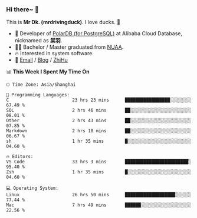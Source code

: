 ### Hi there~ 🫡

This is **Mr Dk. (mrdrivingduck)**. I love ducks. 🦆

- 🍊 Developer of [PolarDB (for PostgreSQL)](https://github.com/ApsaraDB/PolarDB-for-PostgreSQL) at Alibaba Cloud Database, nicknamed as **棠羽**.
- 👨‍🎓 Bachelor / Master graduated from [NUAA](https://en.wikipedia.org/wiki/Nanjing_University_of_Aeronautics_and_Astronautics).
- 🔥 Interested in system software.
- 🔗 [Email](mailto:mrdrivingduck@gmail.com) / [Blog](https://mrdrivingduck.github.io/blog/) / [ZhiHu](https://www.zhihu.com/people/zhang-jing-tang-78)

<!--START_SECTION:waka-->
📊 **This Week I Spent My Time On** 

```text
🕑︎ Time Zone: Asia/Shanghai

💬 Programming Languages: 
C                        23 hrs 23 mins      █████████████████░░░░░░░░   67.49 % 
SQL                      2 hrs 46 mins       ██░░░░░░░░░░░░░░░░░░░░░░░   08.01 % 
Other                    2 hrs 43 mins       ██░░░░░░░░░░░░░░░░░░░░░░░   07.85 % 
Markdown                 2 hrs 18 mins       ██░░░░░░░░░░░░░░░░░░░░░░░   06.67 % 
sh                       1 hr 35 mins        █░░░░░░░░░░░░░░░░░░░░░░░░   04.60 % 

🔥 Editors: 
VS Code                  33 hrs 3 mins       ████████████████████████░   95.40 % 
Zsh                      1 hr 35 mins        █░░░░░░░░░░░░░░░░░░░░░░░░   04.60 % 

💻 Operating System: 
Linux                    26 hrs 50 mins      ███████████████████░░░░░░   77.44 % 
Mac                      7 hrs 49 mins       ██████░░░░░░░░░░░░░░░░░░░   22.56 % 
```


<!--END_SECTION:waka-->

<!-- ![Mr Dk.'s GitHub Stats](https://github-readme-stats.vercel.app/api?username=mrdrivingduck&count_private&show_icons=true&theme=buefy) -->

<!-- ![Most Used Languages](https://github-readme-stats.vercel.app/api/top-langs/?username=mrdrivingduck&exclude_repo=mips32-CPU,snort-tcp-socket&theme=buefy&layout=compact&langs_count=10) -->


<!--
**mrdrivingduck/mrdrivingduck** is a ✨ _special_ ✨ repository because its `README.md` (this file) appears on your GitHub profile.

Here are some ideas to get you started:

- 🔭 I’m currently working on ...
- 🌱 I’m currently learning ...
- 👯 I’m looking to collaborate on ...
- 🤔 I’m looking for help with ...
- 💬 Ask me about ...
- 📫 How to reach me: ...
- 😄 Pronouns: ...
- ⚡ Fun fact: ...
-->

